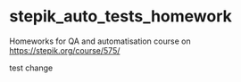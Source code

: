# stepik_auto_tests_homework
Homeworks for QA and automatisation course on https://stepik.org/course/575/

test change
